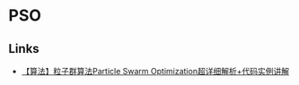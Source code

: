 # PSO

## Links

- [【算法】粒子群算法Particle Swarm Optimization超详细解析+代码实例讲解](https://cloud.tencent.com/developer/article/1424756)